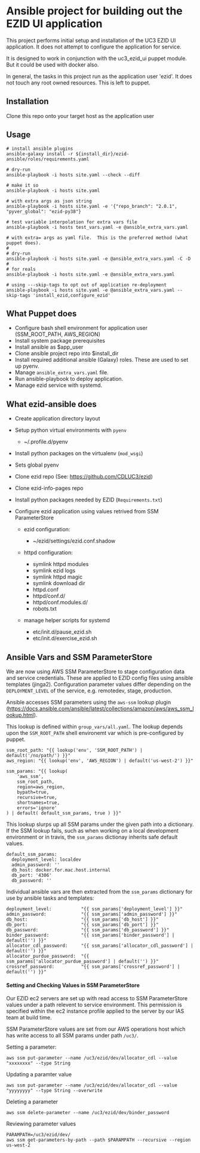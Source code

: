 Ansible project for building out the EZID UI application
========================================================

This project performs initial setup and installation of the UC3 EZID UI application.
It does not attempt to configure the application for service.

It is designed to work in conjunction with the uc3_ezid_ui puppet module.
But it could be used with docker also.

In general, the tasks in this project run as the application user 'ezid'.  It does
not touch any root owned resources.  This is left to puppet.


Installation
------------

Clone this repo onto your target host as the application user

Usage
-----

```
# install ansible plugins
ansible-galaxy install -r ${install_dir}/ezid-ansible/roles/requirements.yaml

# dry-run 
ansible-playbook -i hosts site.yaml --check --diff

# make it so
ansible-playbook -i hosts site.yaml

# with extra args as json string
ansible-playbook -i hosts site.yaml -e '{"repo_branch": "2.0.1", "pyver_global": "ezid-py38"}

# test variable interpolation for extra vars file
ansible-playbook -i hosts test_vars.yaml -e @ansible_extra_vars.yaml

# with extra= args as yaml file.  This is the preferred method (what puppet does).
#
# dry-run
ansible-playbook -i hosts site.yaml -e @ansible_extra_vars.yaml -C -D
#
# for reals
ansible-playbook -i hosts site.yaml -e @ansible_extra_vars.yaml

# using ---skip-tags to opt out of application re-deployment
ansible-playbook -i hosts site.yaml -e @ansible_extra_vars.yaml --skip-tags 'install_ezid,configure_ezid'
```

What Puppet does
----------------

- Configure bash shell environment for application user (SSM_ROOT_PATH, AWS_REGION)
- Install system package prerequisites
- Install ansible as $app_user
- Clone ansible project repo into $install_dir
- Install required additional ansible (Galaxy) roles.  These are used to set up pyenv.
- Manage `ansible_extra_vars.yaml` file.
- Run ansible-playbook to deploy application.
- Manage ezid service with systemd. 


What ezid-ansible does
----------------------

- Create application directory layout
- Setup python virtual environments with `pyenv`

  - ~/.profile.d/pyenv

- Install python packages on the virtualenv (`mod_wsgi`)
- Sets global pyenv
- Clone ezid repo (See: https://github.com/CDLUC3/ezid)
- Clone ezid-info-pages repo
- Install python packages needed by EZID (`Requirements.txt`)
- Configure ezid application using values retrived from SSM ParameterStore

  - ezid configuration:

    - ~/ezid/settings/ezid.conf.shadow

  - httpd configuration:

    - symlink httpd modules
    - symlink ezid logs
    - symlink httpd magic
    - symlink download dir
    - httpd.conf
    - httpd/conf.d/
    - httpd/conf.modules.d/
    - robots.txt

  - manage helper scripts for systemd

    - etc/init.d/pause_ezid.sh
    - etc/init.d/exercise_ezid.sh



Ansible Vars and SSM ParameterStore
-----------------------------------

We are now using AWS SSM ParameterStore to stage configuration data and service
credentials.  These are applied to EZID config files using ansible templates
(jinga2).  Configuration parameter values differ depending on the
`DEPLOYMENT_LEVEL` of the service, e.g. remotedev, stage, production.

Ansible accesses SSM parameters using the `aws-ssm` lookup plugin
(https://docs.ansible.com/ansible/latest/collections/amazon/aws/aws_ssm_lookup.html).

This lookup is defined within `group_vars/all.yaml`.  The lookup depends upon
the `SSM_ROOT_PATH` shell environemt var which is pre-configured by puppet.

```
ssm_root_path: "{{ lookup('env', 'SSM_ROOT_PATH') | default('/no/path/') }}"
aws_region: "{{ lookup('env', 'AWS_REGION') | default('us-west-2') }}"

ssm_params: "{{ lookup(
    'aws_ssm',
    ssm_root_path,
    region=aws_region,
    bypath=true,
    recursive=true,
    shortnames=true,
    errors='ignore'
) | default( default_ssm_params, true ) }}"
```

This lookup slurps up all SSM params under the given path into a dictionary.
If the SSM lookup fails, such as when working on a local development
environment or in travis, the `ssm_params` dictionay inherits safe default values.

```
default_ssm_params:
  deployment_level: localdev
  admin_password: ''
  db_host: docker.for.mac.host.internal
  db_port: '4306'
  db_password: ''
```

Individual ansible vars are then extracted from the `ssm_params` dictionary for
use by ansible tasks and templates:

```
deployment_level:           "{{ ssm_params['deployment_level'] }}"
admin_password:             "{{ ssm_params['admin_password'] }}"
db_host:                    "{{ ssm_params['db_host'] }}"
db_port:                    "{{ ssm_params['db_port'] }}"
db_password:                "{{ ssm_params['db_password'] }}"
binder_password:            "{{ ssm_params['binder_password'] | default('') }}"
allocator_cdl_password:     "{{ ssm_params['allocator_cdl_password'] | default('') }}"
allocator_purdue_password:  "{{ ssm_params['allocator_purdue_password'] | default('') }}"
crossref_password:          "{{ ssm_params['crossref_password'] | default('') }}"
```



#### Setting and Checking Values in SSM ParameterStore

Our EZID ec2 servers are set up with read access to SSM ParameterStore values
under a path relevent to service environment.  This permission is specified 
within the ec2 instance profile applied to the server by our IAS team at build time. 

SSM ParameterStore values are set from our AWS operations host
which has write access to all SSM params under path `/uc3/`.

Setting a parameter:

```
aws ssm put-parameter --name /uc3/ezid/dev/allocator_cdl --value "xxxxxxxx" --type String
```

Updating a paramter value

```
aws ssm put-parameter --name /uc3/ezid/dev/allocator_cdl --value "yyyyyyyy" --type String --overwrite
```

Deleting a parameter

```
aws ssm delete-parameter --name /uc3/ezid/dev/binder_password
```

Reviewing parameter values

```
PARAMPATH=/uc3/ezid/dev/
aws ssm get-parameters-by-path --path $PARAMPATH --recursive --region us-west-2
```
